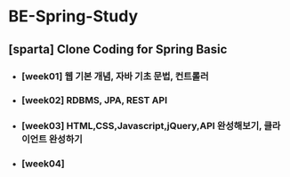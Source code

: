 # BE-Spring-Study
## [sparta] Clone Coding for Spring Basic

- ### [week01] 웹 기본 개념, 자바 기초 문법, 컨트롤러
- ### [week02] RDBMS, JPA, REST API
- ### [week03] HTML,CSS,Javascript,jQuery,API 완성해보기, 클라이언트 완성하기
- ### [week04] 

